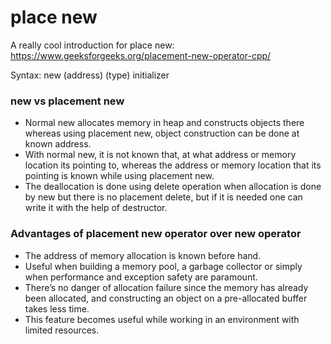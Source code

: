 # place new

A really cool introduction for place new:
https://www.geeksforgeeks.org/placement-new-operator-cpp/

Syntax:  new (address) (type) initializer

### new vs placement new ###
- Normal new allocates memory in heap and constructs objects there whereas using placement new, object construction can be done at known address.
-  With normal new, it is not known that, at what address or memory location its pointing to, whereas the address or memory location that its pointing is known while using placement new.
-  The deallocation is done using delete operation when allocation is done by new but there is no placement delete, but if it is needed one can write it with the help of destructor.

### Advantages of placement new operator over new operator ###
-  The address of memory allocation is known before hand.
-  Useful when building a memory pool, a garbage collector or simply when performance and exception safety are paramount.
-  There’s no danger of allocation failure since the memory has already been allocated, and constructing an object on a pre-allocated buffer takes less time.
-  This feature becomes useful while working in an environment with limited resources.
